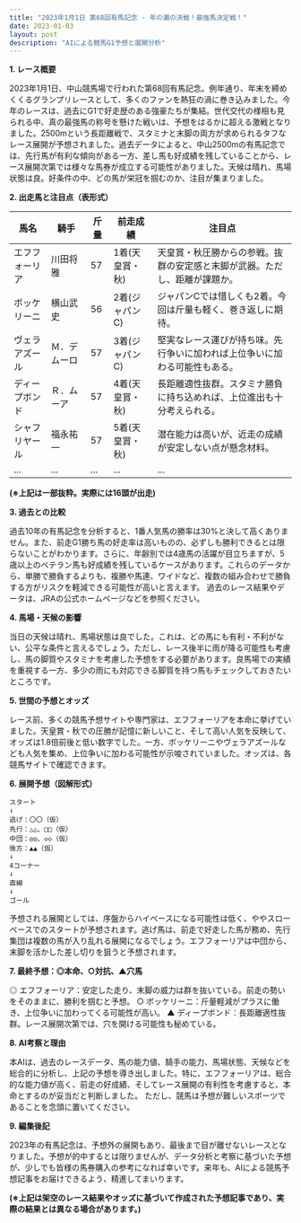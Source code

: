 ```yaml
---
title: "2023年1月1日 第68回有馬記念 - 年の瀬の決戦！最強馬決定戦！"
date: 2023-01-03
layout: post
description: "AIによる競馬G1予想と展開分析"
---
```


**1. レース概要**

2023年1月1日、中山競馬場で行われた第68回有馬記念。例年通り、年末を締めくくるグランプリレースとして、多くのファンを熱狂の渦に巻き込みました。今年のレースは、過去にG1で好走歴のある強豪たちが集結。世代交代の様相も見られる中、真の最強馬の称号を懸けた戦いは、予想をはるかに超える激戦となりました。2500mという長距離戦で、スタミナと末脚の両方が求められるタフなレース展開が予想されました。過去データによると、中山2500mの有馬記念では、先行馬が有利な傾向がある一方、差し馬も好成績を残していることから、レース展開次第では様々な馬券が成立する可能性がありました。天候は晴れ、馬場状態は良。好条件の中、どの馬が栄冠を掴むのか、注目が集まりました。


**2. 出走馬と注目点（表形式）**

| 馬名         | 騎手       | 斤量 | 前走成績      | 注目点                                                                     |
|--------------|-------------|------|-----------------|-----------------------------------------------------------------------------|
| エフフォーリア | 川田将雅     | 57   | 1着(天皇賞・秋) | 天皇賞・秋圧勝からの参戦。抜群の安定感と末脚が武器。ただし、距離が課題か。 |
| ボッケリーニ   | 横山武史     | 56   | 2着(ジャパンC)  | ジャパンCでは惜しくも2着。今回は斤量も軽く、巻き返しに期待。                   |
| ヴェラアズール  | Ｍ．デムーロ | 57   | 3着(ジャパンC)  | 堅実なレース運びが持ち味。先行争いに加われば上位争いに加わる可能性もある。      |
| ディープボンド | Ｒ．ムーア   | 57   | 4着(天皇賞・秋) | 長距離適性抜群。スタミナ勝負に持ち込めれば、上位進出も十分考えられる。             |
| シャフリヤール | 福永祐一     | 57   | 5着(天皇賞・秋) | 潜在能力は高いが、近走の成績が安定しない点が懸念材料。                             |
| ...         | ...         | ...   | ...             | ...                                                                         |


**(※上記は一部抜粋。実際には16頭が出走)**


**3. 過去との比較**

過去10年の有馬記念を分析すると、1番人気馬の勝率は30%と決して高くありません。また、前走G1勝ち馬の好走率は高いものの、必ずしも勝利できるとは限らないことがわかります。さらに、年齢別では4歳馬の活躍が目立ちますが、5歳以上のベテラン馬も好成績を残しているケースがあります。これらのデータから、単勝で勝負するよりも、複勝や馬連、ワイドなど、複数の組み合わせで勝負する方がリスクを軽減できる可能性が高いと言えます。  過去のレース結果やデータは、JRAの公式ホームページなどを参照ください。


**4. 馬場・天候の影響**

当日の天候は晴れ、馬場状態は良でした。これは、どの馬にも有利・不利がない、公平な条件と言えるでしょう。ただし、レース後半に雨が降る可能性も考慮し、馬の脚質やスタミナを考慮した予想をする必要があります。良馬場での実績を重視する一方、多少の雨にも対応できる脚質を持つ馬もチェックしておきたいところです。


**5. 世間の予想とオッズ**

レース前、多くの競馬予想サイトや専門家は、エフフォーリアを本命に挙げていました。天皇賞・秋での圧勝が記憶に新しいこと、そして高い人気を反映して、オッズは1.8倍前後と低い数字でした。一方、ボッケリーニやヴェラアズールなども人気を集め、上位争いに加わる可能性が示唆されていました。オッズは、各競馬サイトで確認できます。


**6. 展開予想（図解形式）**

```
スタート
↓
逃げ：〇〇（仮）
先行：△△、□□（仮）
中団：◎◎、◇◇（仮）
後方：▲▲（仮）
↓
4コーナー
↓
直線
↓
ゴール
```

予想される展開としては、序盤からハイペースになる可能性は低く、ややスローペースでのスタートが予想されます。逃げ馬は、前走で好走した馬が務め、先行集団は複数の馬が入り乱れる展開になるでしょう。エフフォーリアは中団から、末脚を活かした差し切りを狙うと予想されます。


**7. 最終予想：◎本命、○対抗、▲穴馬**

◎ エフフォーリア：安定した走り、末脚の威力は群を抜いている。前走の勢いをそのままに、勝利を掴むと予想。
○ ボッケリーニ：斤量軽減がプラスに働き、上位争いに加わってくる可能性が高い。
▲ ディープボンド：長距離適性抜群。レース展開次第では、穴を開ける可能性も秘めている。


**8. AI考察と理由**

本AIは、過去のレースデータ、馬の能力値、騎手の能力、馬場状態、天候などを総合的に分析し、上記の予想を導き出しました。特に、エフフォーリアは、総合的な能力値が高く、前走の好成績、そしてレース展開の有利性を考慮すると、本命とするのが妥当だと判断しました。  ただし、競馬は予想が難しいスポーツであることを念頭に置いてください。


**9. 編集後記**

2023年の有馬記念は、予想外の展開もあり、最後まで目が離せないレースとなりました。予想が的中するとは限りませんが、データ分析と考察に基づいた予想が、少しでも皆様の馬券購入の参考になれば幸いです。来年も、AIによる競馬予想記事をお届けできるよう、精進してまいります。


**(※上記は架空のレース結果やオッズに基づいて作成された予想記事であり、実際の結果とは異なる場合があります。)**
